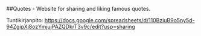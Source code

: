 ##Quotes - Website for sharing and liking famous quotes.

Tuntikirjanpito:
https://docs.google.com/spreadsheets/d/110BziuB9o5ny5d-94ZgipXj8ozYmjujPAZQDkrT3v9c/edit?usp=sharing